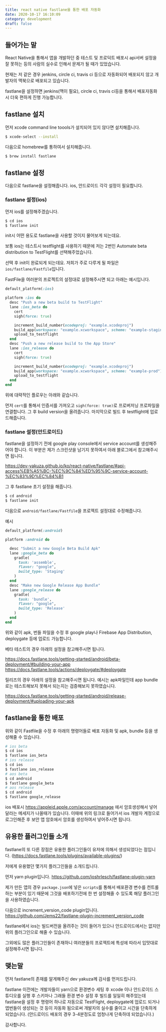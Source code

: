 ```yaml
---
title: react native fastlane을 통한 배포 자동화
date: 2020-10-17 16:10:09
category: development
draft: false
---
```


## 들어가는 말

React Native을 통해서 앱을 개발하던 중 테스트 및 프로덕트 배포시
api서버 설정을 잘 못하는 등의 사람의 실수로 인해서 문제가 될 때가 있었습니다.

현재는 저 같은 경우 jenkins, circle ci, travis ci 등으로 자동화되어 배포되지 않고 개발자의 맥북으로 배포되고 있습니다.

fastlane을 설정하면 jenkins(맥이 필요), circle ci, travis ci등을 통해서 배포자동화시 더욱 편하게 진행 가능합니다.

## fastlane 설치

먼저 xcode command line toools가 설치되어 있지 않다면 설치해줍니다.

```bash
$ xcode-select --install
```

다음으로 homebrew를 통하여서 설치해줍니다.

```bash
$ brew install fastlane
```

## fastlane 설정

다음으로 fastlane을 설정해줍니다.
ios, 안드로이드 각각 설정이 필요합니다.

### fastlane 설정(ios)

먼저 ios를 설정해주겠습니다.

```bash
$ cd ios
$ fastlane init
```

init시 어떤 용도로 fastlane을 사용할 것이지 물어보게 되는데요.

보통 ios는 테스트시 testflight를 사용하기 때문에
저는 2번인 Automate beta distribution to TestFlight를 선택해주었습니다.

선택 후 init이 완료되게 되는데요.
저희가 주로 다루게 될 파일은 `ios/fastlane/Fastfile`입니다.

FastFile을 여러분의 프로젝트의 설정대로 설정해주시면 되고 아래는 예시입니다.

```ruby
default_platform(:ios)

platform :ios do
  desc "Push a new beta build to TestFlight"
  lane :ios_beta do
    cert
    sigh(force: true)

    increment_build_number(xcodeproj: "example.xcodeproj")
    build_app(workspace: "example.xcworkspace", scheme: "example-staging")
    upload_to_testflight
  end
  desc "Push a new release build to the App Store"
  lane :ios_release do
    cert
    sigh(force: true)

    increment_build_number(xcodeproj: "example.xcodeproj")
    build_app(workspace: "example.xcworkspace", scheme: "example-prod")
    upload_to_testflight
  end
end
```

위에 대략적인 플로우는 아래와 같습니다.

먼저 `cert`를 통해서 인증서를 가져오고 `sigh(force: true)`로 프로버저닝 프로파일을 연결합니다.
그 후 build version을 올려줍니다.
마지막으로 빌드 후 testflight에 업로드해줍니다.

### fastlane 설정(안드로이드)

fastlane을 설정하기 전에 google play console에서 service account를 생성해주어야 합니다.
이 부분은 제가 스크린샷을 남기지 못하여서 아래 블로그에서 참고해주시면 됩니다.

https://dev-yakuza.github.io/ko/react-native/fastlane/#api-access%EB%A5%BC-%EC%9C%84%ED%95%9C-service-account-%EC%83%9D%EC%84%B1

그 후 fastlane 초기 설정을 해줍니다.

```bash
$ cd android
$ fastlane init
```

다음으로 `android/fastlane/Fastfile`을 프로젝트 설정대로 수정해줍니다.

예시

```ruby
default_platform(:android)

platform :android do

  desc "Submit a new Google Beta Build Apk"
  lane :google_beta do
    gradle(
      task: 'assemble',
      flavor: "google",
      build_type: 'Staging'
    )
  end
  desc "Make new Google Release App Bundle"
  lane :google_release do
    gradle(
      task: 'bundle',
      flavor: "google",
      build_type: 'Release'
    )
  end
end
```

위와 같이 apk, 번들 파일을 수정 후 google play나 Firebase App Distribution, deploygate 등에 업로드 가능합니다.

베타 테스트의 경우 아래의 설정을 참고해주시면 됩니다.

https://docs.fastlane.tools/getting-started/android/beta-deployment/#building-your-app
https://docs.fastlane.tools/actions/deploygate/#deploygate

릴리즈의 경우 아래의 설정을 참고해주시면 됩니다.
예시는 apk파일인데 app bundle로는 테스트해보지 못해서 되는지는 검증해보지 못하였습니다.

https://docs.fastlane.tools/getting-started/android/release-deployment/#uploading-your-apk

## fastlane을 통한 배포

위와 같이 Fastfile을 수정 후 아래의 명령어들로 배포 자동화 및 apk, bundle 등을 생성해줄 수 있습니다.

```bash
# ios beta
$ cd ios
$ fastlane ios_beta
# ios release
$ cd ios
$ fastlane ios_release
# aos beta
$ cd android
$ fastlane google_beta
# aos release
$ cd android
$ fastlane google_release
```

ios 배포시 https://appleid.apple.com/account/manage 에서 암호생성해서 넣어달라는 메세지가 나올때가 있습니다.
이때에 위의 링크로 들어가서 ios 개발자 계정으로 로그인해준 후 보안 앱 암호에서 암호를 생성하여서 넣어주시면 됩니다.

## 유용한 플러그인들 소개

fastlane의 또 다른 장점은 유용한 플러그인들이 유저에 의해서 생성되었다는 점입니다.
(https://docs.fastlane.tools/plugins/available-plugins/)

저에게 유용했던 몇가지 플러그인들을 소개드립니다.

먼저 yarn plugin입니다.
https://github.com/joshrlesch/fastlane-plugin-yarn

제가 만든 앱의 경우 `package.json`에 넣은 `scripts`를 통해서 배포환경 변수를 컨트롤 하는 부분이 있기 때문에
그것을 배포하기전에 한 번 설정해줄 수 있도록 해당 플러그인을 사용하였습니다.

다음으로 increment_version_code plugin입니다.
https://github.com/Jems22/fastlane-plugin-increment_version_code

fastlane에서 ios는 빌드버전을 올려주는 것이 들어가 있으나 안드로이드에서는 없지만 위의 플러그인으로 해줄 수 있습니다.

그외에도 많은 플러그인들이 존재하니 여러분들의 프로젝트에 특성에 따라서 입맛대로 설정해주시면 됩니다.

## 맺는말

먼저 fastlane의 존재를 알게해주신 dev yakuza께 감사를 먼저드립니다.

fastlane 이전에는 개발자들이 yarn으로 환경변수 세팅 후 xcode 이나 안드로이드 스튜디오를 실행 후 스키마나 그래들 환경 변수 설정 후 빌드를 일일히 해주었는데
fastlane을 설정 후 명령어 하나로 자동으로 TestFlight, deploygate에 업로드 되거나 앱번들이 생성되는 것 등이 자동화 됨으로써 개발자의 실수를 줄이고 시간을 단축하게 되었습니다. (안드로이드 배포의 경우 3-4분정도로 엄청나게 단축하데 되었습니다.)

감사합니다.
